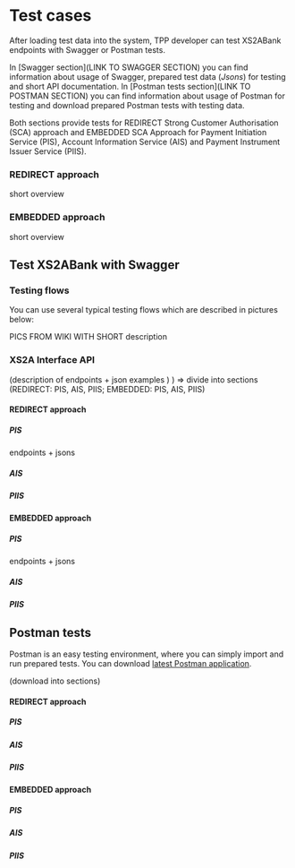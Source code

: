 # Test cases

After loading test data into the system, TPP developer can test XS2ABank endpoints with Swagger or Postman tests.

In [Swagger section](LINK TO SWAGGER SECTION) you can find information about usage of Swagger, prepared test data (_Jsons_) for testing and short API documentation. In [Postman tests section](LINK TO POSTMAN SECTION) you can find information about usage of Postman for testing and download prepared Postman tests with testing data.

Both sections provide tests for REDIRECT Strong Customer Authorisation (SCA) approach and EMBEDDED SCA Approach for Payment Initiation Service (PIS), Account Information Service (AIS) and Payment Instrument Issuer Service (PIIS).

### REDIRECT approach

short overview

### EMBEDDED approach

short overview

## Test XS2ABank with Swagger

### Testing flows

You can use several typical testing flows which are described in pictures below:

PICS FROM WIKI WITH SHORT description

### XS2A Interface API

(description of endpoints + json examples ) ) => divide into sections (REDIRECT: PIS, AIS, PIIS; EMBEDDED: PIS, AIS, PIIS)

#### REDIRECT approach

##### PIS

endpoints + jsons

##### AIS

##### PIIS

#### EMBEDDED approach

##### PIS

endpoints + jsons

##### AIS

##### PIIS

## Postman tests

Postman is an easy testing environment, where you can simply import and run prepared tests. You can download [latest Postman application](https://www.getpostman.com/downloads/).

(download into sections)

#### REDIRECT approach

##### PIS

##### AIS

##### PIIS

#### EMBEDDED approach

##### PIS

##### AIS

##### PIIS
